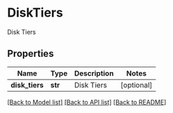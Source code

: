 # DiskTiers

Disk Tiers

## Properties
Name | Type | Description | Notes
------------ | ------------- | ------------- | -------------
**disk_tiers** | **str** | Disk Tiers | [optional] 

[[Back to Model list]](../README.md#documentation-for-models) [[Back to API list]](../README.md#documentation-for-api-endpoints) [[Back to README]](../README.md)


